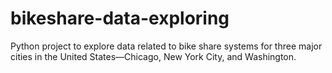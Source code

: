 # bikeshare-data-exploring
Python project to explore data related to bike share systems for three major cities in the United States—Chicago, New York City, and Washington.
